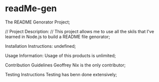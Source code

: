 # readMe-gen

The README Genorator Project;

// Project Description:
// This project allows me to use all the skils that I've learned in Node.js to build a README file genorator;

Installation Instructions:
undefined;

Usage Information:
Usage of this products is unlimited;

Contribution Guidelines
Geoffrey Nix is the only contributor;

Testing Instructions
Testing has benn done extensively;
